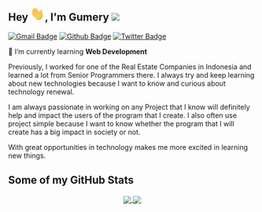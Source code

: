 ## Hey <img src='https://github.com/elhakimyasya/elhakimyasya/blob/master/assets/Hi.gif' width='29' height='29'/>, I'm Gumery ![](https://komarev.com/ghpvc/?username=gunnery34)
[![Gmail Badge](https://img.shields.io/badge/-anievo.id@gmail.com-c14438?style=flat&logo=Gmail&logoColor=white&link=mailto:anievo.id@gmail.com)](mailto:anievo.id@gmail.com) [![Github Badge](https://img.shields.io/badge/-gunnery34-grey?style=flat&logo=github&logoColor=white&link=https://github.com/gunnery34/)](https://www.github.com/gunnery34/) [![Twitter Badge](https://img.shields.io/badge/-AniEvoID-00acee?style=flat&logo=twitter&logoColor=white&link=https://twitter.com/AniEvoID/)](https://www.twitter.com/AniEvoID/)

🌱 I’m currently learning **Web Development**<br/>

Previously, I worked for one of the Real Estate Companies in Indonesia and learned a lot from Senior Programmers there. I always try and keep learning about new technologies because I want to know and curious about technology renewal.

I am always passionate in working on any Project that I know will definitely help and impact the users of the program that I create. I also often use project simple because I want to know whether the program that I will create has a big impact in society or not.

With great opportunities in technology makes me more excited in learning new things.

## Some of my GitHub Stats

<p align=center>
  <a href="#" title="Stats">
    <img height=175 align="center" src="https://github-readme-stats.vercel.app/api?username=gunnery34&show_icons=true&include_all_commits=true">
  </a>
  <a href="#" title="Stats">
  <img height=175 align="center" src="https://github-readme-stats.vercel.app/api/top-langs/?username=gunnery34&layout=compact" />
  </a>
</p>
